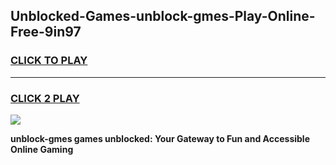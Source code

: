 
## Unblocked-Games-unblock-gmes-Play-Online-Free-9in97
<h3>
<a href="https://premium76.site?title=unblock-gmes&ref=26A">CLICK TO PLAY</a></h3>
<hr>

<h3>
<a href="https://premium76.site?title=unblock-gmes&ref=26A">CLICK 2 PLAY</a>
  
</h3>

<a href="https://premium76.site?title=unblock-gmes&ref=26A"><img src="https://clearcache.store/games.png"></a>


**unblock-gmes games unblocked: Your Gateway to Fun and Accessible Online Gaming**
